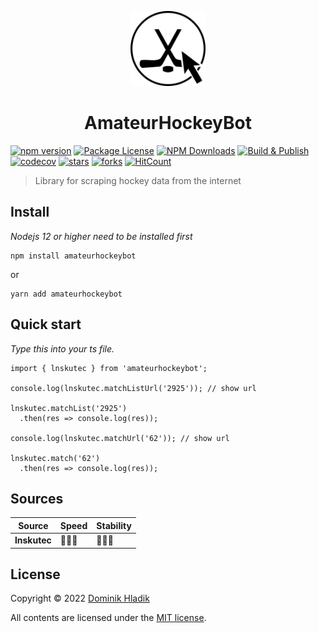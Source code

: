 <p align="center">
  <a href="https://github.com/Celtian/amateurhockeybot" target="blank"><img src="assets/logo.svg?sanitize=true" alt="" width="120"></a>
  <h1 align="center">AmateurHockeyBot</h1>
</p>

[![npm version](https://badge.fury.io/js/amateurhockeybot.svg)](https://badge.fury.io/js/amateurhockeybot)
[![Package License](https://img.shields.io/npm/l/amateurhockeybot.svg)](https://www.npmjs.com/amateurhockeybot)
[![NPM Downloads](https://img.shields.io/npm/dm/amateurhockeybot.svg)](https://www.npmjs.com/amateurhockeybot)
[![Build & Publish](https://github.com/celtian/amateurhockeybot/workflows/Build%20&%20Publish/badge.svg)](https://github.com/celtian/amateurhockeybot/actions)
[![codecov](https://codecov.io/gh/Celtian/amateurhockeybot/branch/master/graph/badge.svg?token=1IRUKIKM0D)](https://codecov.io/gh/celtian/amateurhockeybot/)
[![stars](https://badgen.net/github/stars/celtian/amateurhockeybot)](https://github.com/celtian/amateurhockeybot/)
[![forks](https://badgen.net/github/forks/celtian/amateurhockeybot)](https://github.com/celtian/amateurhockeybot/)
[![HitCount](http://hits.dwyl.com/celtian/amateurhockeybot.svg)](http://hits.dwyl.com/celtian/amateurhockeybot)

> Library for scraping hockey data from the internet

## Install

_Nodejs 12 or higher need to be installed first_

```terminal
npm install amateurhockeybot
```

or

```terminal
yarn add amateurhockeybot
```

## Quick start

_Type this into your ts file._

```terminal
import { lnskutec } from 'amateurhockeybot';

console.log(lnskutec.matchListUrl('2925')); // show url

lnskutec.matchList('2925')
  .then(res => console.log(res));

console.log(lnskutec.matchUrl('62')); // show url

lnskutec.match('62')
  .then(res => console.log(res));
```

## Sources

| Source       | Speed  | Stability |
| ------------ | ------ | --------- |
| **lnskutec** | 🏒🏒🏒 | 🏒🏒🏒    |

## License

Copyright &copy; 2022 [Dominik Hladik](https://github.com/Celtian)

All contents are licensed under the [MIT license].

[mit license]: LICENSE
